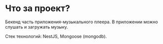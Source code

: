 # Что за проект?

Бекенд часть приложения-музыкального плеера. В приложении можно слушать и загружать музыку.

Стек технологий: NestJS, Mongoose (mongodb).
